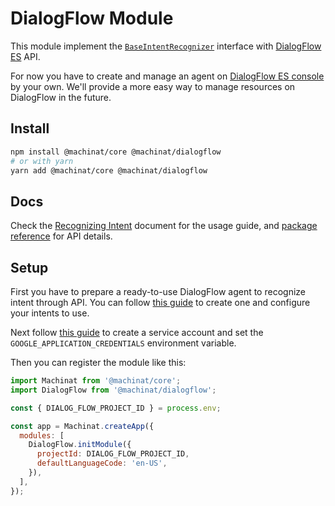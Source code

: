 # DialogFlow Module

This module implement the [`BaseIntentRecognizer`](https://machinat.com/api/modules/core_base_intentrecognizer.html)
interface with [DialogFlow ES](https://cloud.google.com/dialogflow/es/docs) API.

For now you have to create and manage an agent on [DialogFlow ES console](https://dialogflow.cloud.google.com)
by your own. We'll provide a more easy way to manage resources on DialogFlow in
the future.

## Install

```bash
npm install @machinat/core @machinat/dialogflow
# or with yarn
yarn add @machinat/core @machinat/dialogflow
```

## Docs

Check the [Recognizing Intent](https://machinat.com/docs/recognizing-intent)
document for the usage guide, and [package reference](https://machinat.com/api/modules/dialogflow.html)
for API details.

## Setup

First you have to prepare a ready-to-use DialogFlow agent to recognize intent
through API. You can follow [this guide](https://cloud.google.com/dialogflow/es/docs/quick/build-agent)
to create one and configure your intents to use.

Next follow [this guide](https://cloud.google.com/dialogflow/es/docs/quick/setup#auth)
to create a service account and set the `GOOGLE_APPLICATION_CREDENTIALS`
environment variable.

Then you can register the module like this:

```js
import Machinat from '@machinat/core';
import DialogFlow from '@machinat/dialogflow';

const { DIALOG_FLOW_PROJECT_ID } = process.env;

const app = Machinat.createApp({
  modules: [
    DialogFlow.initModule({
      projectId: DIALOG_FLOW_PROJECT_ID,
      defaultLanguageCode: 'en-US',
    }),
  ],
});
```
